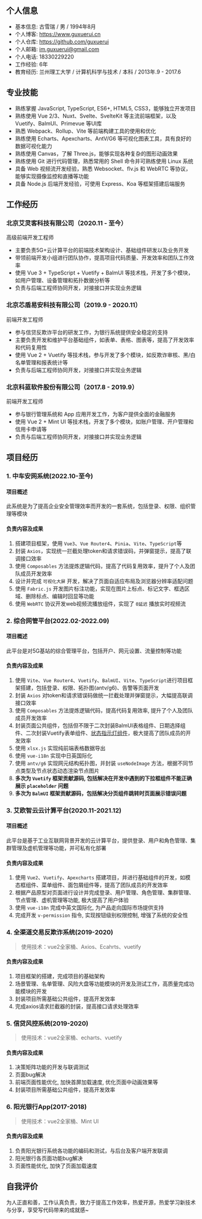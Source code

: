 ## 个人信息

* 基本信息: 古雪瑞 / 男 / 1994年8月
* 个人博客: <https://www.guxuerui.cn>
* 个人仓库: <https://github.com/guxuerui>
* 个人邮箱: im.guxuerui@gmail.com
* 个人电话: 18330229220
* 工作经验: 6年
* 教育经历: 兰州理工大学 / 计算机科学与技术 / 本科 / 2013年.9 - 2017.6

## 专业技能

* 熟练掌握 JavaScript, TypeScript, ES6+, HTML5, CSS3，能够独立开发项目
* 熟练使用 Vue 2/3、Nuxt、Svelte、SvelteKit 等主流前端框架，以及 Vuetify、BalmUI、Primevue 等UI库
* 熟悉 Webpack、Rollup、Vite 等前端构建工具的使用和优化
* 熟练使用 Echarts、Apexcharts、AntV/G6 等可视化图表工具，具有良好的数据可视化能力
* 熟练使用 Canvas，了解 Three.js，能够实现各种复杂的图形动画效果
* 熟练使用 Git 进行代码管理，熟悉常用的 Shell 命令并可熟练使用 Linux 系统
* 具备 Web 视频流开发经验，熟悉 Websocket、flv.js 和 WebRTC 等协议，能够实现摄像监控和直播等功能
* 具备 Node.js 后端开发经验，可使用 Express、Koa 等框架搭建后端服务

## 工作经历

### 北京艾灵客科技有限公司（2020.11 - 至今）

高级前端开发工程师

* 主要负责5G+云计算平台的前端技术架构设计、基础组件研发以及业务开发
* 带领前端开发小组进行团队协作，提高项目代码质量、开发效率和团队工作效率
* 使用 Vue 3 + TypeScript + Vuetify + BalmUI 等技术栈，开发了多个模块，如用户管理、设备管理和拓扑数据分析等
* 负责与后端工程师协同开发，对接接口并实现业务逻辑

### 北京芯盾易安科技有限公司（2019.9 - 2020.11）

前端开发工程师

* 参与信贷反欺诈平台的研发工作，为银行系统提供安全稳定的支持
* 主要负责开发和维护平台基础组件，如表单、表格、图表等，提高了开发效率和代码复用性
* 使用 Vue 2 + Vuetify 等技术栈，参与开发了多个模块，如反欺诈审核、黑/白名单管理和报表统计等
* 负责与后端工程师协同开发，对接接口并实现业务逻辑

### 北京科蓝软件股份有限公司（2017.8 - 2019.9）

前端开发工程师

* 参与银行管理系统和 App 应用开发工作，为客户提供全面的金融服务
* 使用 Vue 2 + Mint UI 等技术栈，开发了多个模块，如账户管理、开户管理和信用卡申请等
* 负责与后端工程师协同开发，对接接口并实现业务逻辑

## 项目经历

### 1. 中车安网系统(2022.10-至今)

#### 项目概述

此系统是为了提高企业安全管理效率而开发的一套系统，包括登录、权限、组织管理等模块

#### 负责内容及成果

1. 搭建项目框架，使用 `Vue3`、`Vue Router4`、`Pinia`、`Vite`、`TypeScript`等
2. 封装 `Axios`，实现统一拦截处理token和请求错误码，并弹窗提示，提高了联调接口效率
3. 使用 `Composables` 方法提炼逻辑代码，提高了代码复用效率，提升了个人及团队成员开发效率
4. 设计并完成 `可视化大屏` 开发，解决了页面自适应布局及浏览器分辨率适配问题
5. 使用 `Fabric.js` 开发图片标注功能，实现在图片上标点、标记文字、框选区域、删除标点、编辑时回显等功能
6. 使用 `WebRTC` 协议开发web视频流播放组件，实现了 `0延迟` 播放实时视频流

### 2. 综合网管平台(2022.02-2022.09)

#### 项目概述

此平台是对5G基站的综合管理平台，包括开户、网元设置、流量控制等功能

#### 负责内容及成果

1. 使用 `Vite`、`Vue Router4`、`Vuetify`、`BalmUI`、`Vite`、`TypeScript`进行项目框架搭建，包括登录、权限、拓扑图(antv/g6)、告警等页面开发
2. 封装 `Axios` 对token和请求错误码做统一拦截处理并弹窗提示，大幅提高联调接口效率
3. 使用 `Composables` 方法提炼逻辑代码，提高代码复用效率, 提升了个人及团队成员开发效率
4. 封装页面公共组件，包括但不限于二次封装BalmUI表格组件、日期选择组件、二次封装Vuetify表单组件、[状态指示灯组件](https://github.com/guxuerui/vue3-status-indicator)，极大提高了团队成员的开发效率
5. 使用 `xlsx.js` 实现纯前端表格数据导出
6. 使用 `vue-i18n` 实现中日英国际化
7. 使用 `antv/g6` 实现网元结构拓扑图，并封装 `useNodeImage` 方法，根据不同节点类型及节点状态动态渲染节点图片
8. **多次为 `Vuetify` 框架贡献源码, 包括解决在开发中遇到的下拉框组件不能正确展示 `placeholder` 问题**
9. **多次为 `BalmUI` 框架贡献源码，包括解决分页组件跳转时页面展示错误问题**

### 3. 艾欧智云云计算平台(2020.11-2021.12)

#### 项目概述

此平台是基于工业互联网背景开发的云计算平台，提供登录、用户和角色管理、集群管理及虚机管理等功能，并可私有化部署

#### 负责内容及成果

1. 使用 `Vue2`、`Vuetify`、`Apexcharts` 搭建项目，并进行基础组件的开发，如模态框组件、菜单组件、面包屑组件等，提高了团队成员的开发效率
2. 根据产品原型对页面进行设计并完成登录、用户管理、角色管理、集群管理、节点管理、虚机管理等功能, 极大提高了用户体验
3. 使用 `vue-i18n` 完成中英文国际化, 为产品走向国际市场提供支持
4. 完成开发 `v-permission` 指令, 实现按钮级别权限控制, 增强了系统的安全性

### 4. 全渠道交易反欺诈系统(2019-2020)

> 使用技术：vue2全家桶、Axios、Ecahrts、vuetify

#### 负责内容及成果

1. 项目框架的搭建，完成项目的基础架构
2. 场景管理、名单管理、风险大盘等功能模块的开发及测试工作，高质量完成功能模块的开发
3. 封装项目所需基础公共组件，提高开发效率
4. 完成axios请求拦截器的封装，提高接口请求处理效率

### 5. 信贷风控系统(2019-2020)

> 使用技术：vue2全家桶、echarts、vuetify

#### 负责内容及成果

1. 决策矩阵功能的开发与联调测试
2. 页面bug解决
3. 前端页面性能优化, 加快首屏加载速度, 优化页面中动画效果等
4. 封装项目所需基础公共组件，提高开发效率

### 6. 阳光银行App(2017-2018)

> 使用技术：vue2全家桶、Mint UI

#### 负责内容及成果

1. 负责阳光银行系统各功能的编码和测试，与后台及客户端开发联调
2. 阳光银行各页面功能bug解决
3. 页面性能优化, 加快了页面加载速度

## 自我评价

为人正直和善，工作认真负责，致力于提高工作效率，热爱开源，热爱学习新技术与分享，享受写代码带来的成就感~
